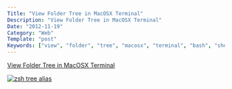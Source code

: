 ```yaml
---
Title: "View Folder Tree in MacOSX Terminal"
Description: "View Folder Tree in MacOSX Terminal"
Date: "2012-11-19"
Category: "Web"
Template: "post"
Keywords: ["view", "folder", "tree", "macosx", "terminal", "bash", "shell", "command"]
---
```


[View Folder Tree in MacOSX Terminal](https://coderwall.com/p/owb6eg "terminal tree command")

[![zsh tree alias](https://ohdoylerules.com/images/Screen-Shot-2012-11-19-at-1.05.22-PM11.png "zsh tree alias")](https://ohdoylerules.com/images/Screen-Shot-2012-11-19-at-1.05.22-PM11.png)
